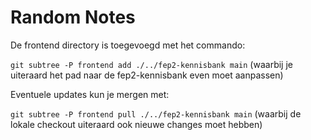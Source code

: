 # Random Notes

De frontend directory is toegevoegd met het commando:

```git subtree -P frontend add ./../fep2-kennisbank main```
(waarbij je uiteraard het pad naar de fep2-kennisbank even moet aanpassen)

Eventuele updates kun je mergen met:

```git subtree -P frontend pull ./../fep2-kennisbank main```
(waarbij de lokale checkout uiteraard ook nieuwe changes moet hebben)